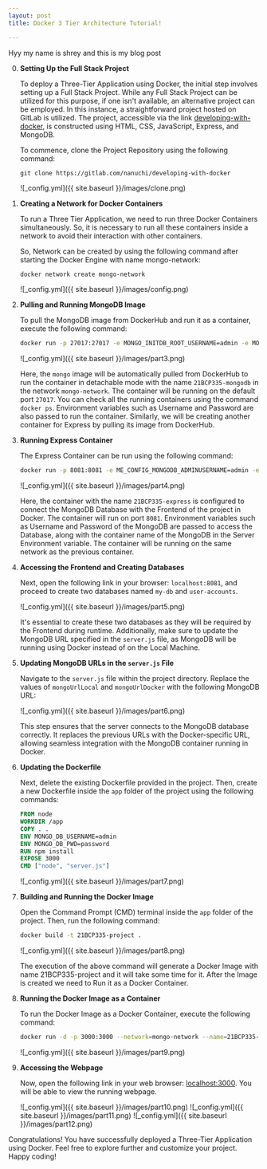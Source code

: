 ```yaml
---
layout: post
title: Docker 3 Tier Architecture Tutorial!

---
```


Hyy my name is shrey and this is my blog post 



0. **Setting Up the Full Stack Project**

   To deploy a Three-Tier Application using Docker, the initial step involves setting up a Full Stack Project. While any Full Stack Project can be utilized for this purpose, if one isn't available, an alternative project can be employed. In this instance, a straightforward project hosted on GitLab is utilized. The project, accessible via the link [developing-with-docker](https://gitlab.com/nanuchi/developing-with-docker), is constructed using HTML, CSS, JavaScript, Express, and MongoDB.

   To commence, clone the Project Repository using the following command:

   `git clone https://gitlab.com/nanuchi/developing-with-docker`

   ![_config.yml]({{ site.baseurl }}/images/clone.png)



1. **Creating a Network for Docker Containers**

   To run a Three Tier Application, we need to run three Docker Containers simultaneously. So, it is necessary to run all these containers inside a network to avoid their interaction with other containers.

   So, Network can be created by using the following command after starting the Docker Engine with name mongo-network:

   ```bash
   docker network create mongo-network
   ```
   ![_config.yml]({{ site.baseurl }}/images/config.png)


2. **Pulling and Running MongoDB Image**

   To pull the MongoDB image from DockerHub and run it as a container, execute the following command:
   ``` bash 
   docker run -p 27017:27017 -e MONGO_INITDB_ROOT_USERNAME=admin -e MONGO_INITDB_ROOT_PASSWORD=password --network=mongo-network --name=21BCP335-mongodb -d mongo
   ```

   ![_config.yml]({{ site.baseurl }}/images/part3.png)

   Here, the `mongo` image will be automatically pulled from DockerHub to run the container in detachable mode with the name `21BCP335-mongodb` in the network `mongo-network`. The container will be running on the default port `27017`. You can check all the running containers using the command `docker ps`. Environment variables such as Username and Password are also passed to run the container. Similarly, we will be creating another container for Express by pulling its image from DockerHub.

3. **Running Express Container**

   The Express Container can be run using the following command:
   ``` bash 
   docker run -p 8081:8081 -e ME_CONFIG_MONGODB_ADMINUSERNAME=admin -e ME_CONFIG_MONGODB_ADMINPASSWORD=password -e ME_CONFIG_MONGODB_SERVER=21BCP335-mongodb --network=mongo-network --name=21BCP335-express -d mongo-express
   ```

   ![_config.yml]({{ site.baseurl }}/images/part4.png)

   
   Here, the container with the name `21BCP335-express` is configured to connect the MongoDB Database with the Frontend of the project in Docker. The container will run on port `8081`. Environment variables such as Username and Password of the MongoDB are passed to access the Database, along with the container name of the MongoDB in the Server Environment variable. The container will be running on the same network as the previous container.

4. **Accessing the Frontend and Creating Databases**

   Next, open the following link in your browser: `localhost:8081`, and proceed to create two databases named `my-db` and `user-accounts`.

   ![_config.yml]({{ site.baseurl }}/images/part5.png)

   It's essential to create these two databases as they will be required by the Frontend during runtime. Additionally, make sure to update the MongoDB URL specified in the `server.js` file, as MongoDB will be running using Docker instead of on the Local Machine.

5. **Updating MongoDB URLs in the `server.js` File**

   Navigate to the `server.js` file within the project directory. Replace the values of `mongoUrlLocal` and `mongoUrlDocker` with the following MongoDB URL:

   ![_config.yml]({{ site.baseurl }}/images/part6.png)

   This step ensures that the server connects to the MongoDB database correctly. It replaces the previous URLs with the Docker-specific URL, allowing seamless integration with the MongoDB container running in Docker.


6. **Updating the Dockerfile**

   Next, delete the existing Dockerfile provided in the project. Then, create a new Dockerfile inside the `app` folder of the project using the following commands:

   ```Dockerfile
   FROM node
   WORKDIR /app
   COPY . .
   ENV MONGO_DB_USERNAME=admin
   ENV MONGO_DB_PWD=password
   RUN npm install
   EXPOSE 3000
   CMD ["node", "server.js"]
   ```

   ![_config.yml]({{ site.baseurl }}/images/part7.png)

7. **Building and Running the Docker Image**

   Open the Command Prompt (CMD) terminal inside the `app` folder of the project. Then, run the following command:

   ```bash
   docker build -t 21BCP335-project .
   ```
   ![_config.yml]({{ site.baseurl }}/images/part8.png)

   The execution of the above command will generate a Docker Image with name 21BCP335-project and it will take some time for it. After the Image is created we need to Run it as a Docker Container.

8. **Running the Docker Image as a Container**

   To run the Docker Image as a Docker Container, execute the following command:

   ```bash
   docker run -d -p 3000:3000 --network=mongo-network --name=21BCP335-project 21BCP335-project
   ```

   ![_config.yml]({{ site.baseurl }}/images/part9.png)

9. **Accessing the Webpage**

   Now, open the following link in your web browser: [localhost:3000](http://localhost:3000). You will be able to view the running webpage.

   ![_config.yml]({{ site.baseurl }}/images/part10.png)
   ![_config.yml]({{ site.baseurl }}/images/part11.png)
   ![_config.yml]({{ site.baseurl }}/images/part12.png)
   

Congratulations! You have successfully deployed a Three-Tier Application using Docker. Feel free to explore further and customize your project. Happy coding!
